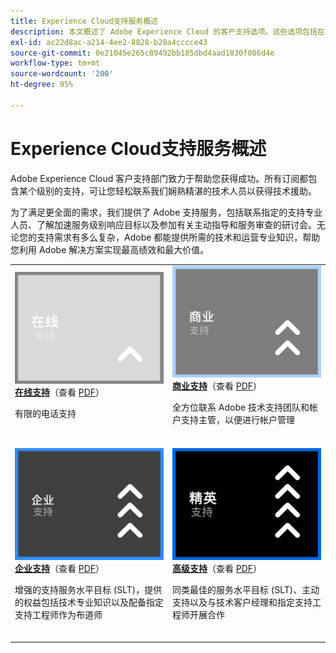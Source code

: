 ```yaml
---
title: Experience Cloud支持服务概述
description: 本文概述了 Adobe Experience Cloud 的客户支持选项。这些选项包括在线、商业、企业和高级。
exl-id: ac22d8ac-a214-4ee2-8828-b28a4cccce43
source-git-commit: 0e21045e265c89492bb185dbd4aad1830f086d4e
workflow-type: tm+mt
source-wordcount: '200'
ht-degree: 95%

---
```


# Experience Cloud支持服务概述

Adobe Experience Cloud 客户支持部门致力于帮助您获得成功。所有订阅都包含某个级别的支持，可让您轻松联系我们娴熟精湛的技术人员以获得技术援助。

为了满足更全面的需求，我们提供了 Adobe 支持服务，包括联系指定的支持专业人员、了解加速服务级别响应目标以及参加有关主动指导和服务审查的研讨会。无论您的支持需求有多么复杂，Adobe 都能提供所需的技术和运营专业知识，帮助您利用 Adobe 解决方案实现最高绩效和最大价值。

<table style="table-layout:fixed">
<tr>
  <td>
    <a href="online.md">
    <img alt="在线" src="assets/OnlineSupportThumbnail.png"/>
    </a>
    <div>
    <a href="online.md"><strong>在线支持</strong></a>（查看 <a href="assets/OnlineSupportDatasheet.pdf" target="_blank">PDF</a>）
    </div>
    <p>有限的电话支持</p>
    <br>
  </td>
  <td>
    <a href="business.md">
      <img alt="商业" src="assets/BusinessSupportThumbnail.png">
    </a>
    <div>
    <a href="business.md"><strong>商业支持</strong></a>（查看 <a href="assets/BusinessSupportDatasheet.pdf" target="_blank">PDF</a>）
    </div>
    <p>全方位联系 Adobe 技术支持团队和帐户支持主管，以便进行帐户管理</p>
    <br>
  </td>
</tr>
<tr>
  <td>
    <a href="enterprise.md">
    <img alt="企业" src="assets/EnterpriseSupportThumbnail.png"/>
    </a>
    <div>
    <a href="enterprise.md"><strong>企业支持</strong></a>（查看 <a href="assets/EnterpriseSupportDatasheet.pdf" target="_blank">PDF</a>）
    </div>
    <p>增强的支持服务水平目标 (SLT)，提供的权益包括技术专业知识以及配备指定支持工程师作为布道师</p>
    <br>
  </td>
  <td>
    <a href="elite.md">
      <img alt="高级" src="assets/EliteSupportThumbnail.png">
    </a>
    <div>
    <a href="elite.md"><strong>高级支持</strong></a>（查看 <a href="assets/EliteSupportDatasheet.pdf" target="_blank">PDF</a>）
    </div>
    <p>同类最佳的服务水平目标 (SLT)、主动支持以及与技术客户经理和指定支持工程师开展合作</p>
    <br>
  </td>
</tr>
</table>

